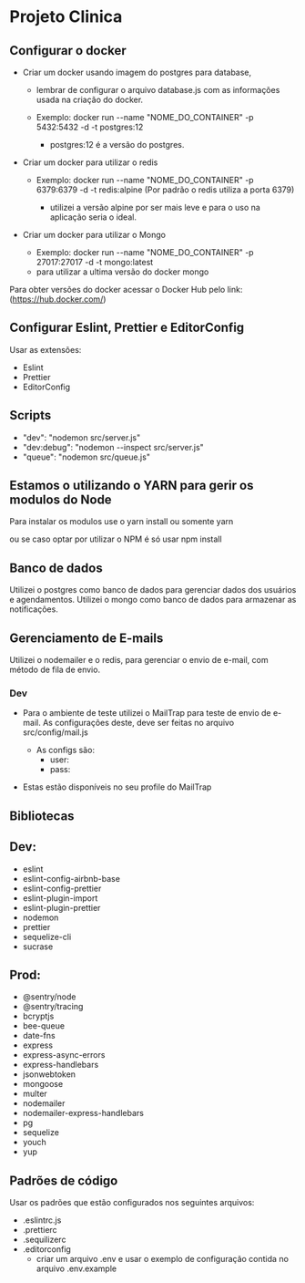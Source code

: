 # Projeto Clinica

## Configurar o docker

- Criar um docker usando imagem do postgres para database,
  - lembrar de configurar o arquivo database.js com as informações usada na criação do docker.

  - Exemplo: docker run --name "NOME_DO_CONTAINER" -p 5432:5432 -d -t postgres:12
    - postgres:12 é a versão do postgres.

- Criar um docker para utilizar o redis
  - Exemplo: docker run --name "NOME_DO_CONTAINER" -p 6379:6379 -d -t redis:alpine
  (Por padrão o redis utiliza a porta 6379)

    - utilizei a versão alpine por ser mais leve e para o uso na aplicação seria o ideal.

- Criar um docker para utilizar o Mongo
  - Exemplo: docker run --name "NOME_DO_CONTAINER" -p 27017:27017 -d -t mongo:latest
   - para utilizar a ultima versão do docker mongo

Para obter versões do docker acessar o Docker Hub pelo link:(https://hub.docker.com/)

## Configurar Eslint, Prettier e EditorConfig

Usar as extensões:
 - Eslint
 - Prettier
 - EditorConfig

## Scripts

 - "dev": "nodemon src/server.js"
 - "dev:debug": "nodemon --inspect src/server.js"
 - "queue": "nodemon src/queue.js"

## Estamos o utilizando o YARN para gerir os modulos do Node

Para instalar os modulos use o yarn install ou somente yarn

ou se caso optar por utilizar o NPM é só usar npm install

## Banco de dados

Utilizei o postgres como banco de dados para gerenciar dados dos usuários e agendamentos.
Utilizei o mongo como banco de dados para armazenar as notificações.

## Gerenciamento de E-mails

Utilizei o nodemailer e o redis, para gerenciar o envio de e-mail, com método de fila de envio.

  ### Dev
  - Para o ambiente de teste utilizei o MailTrap para teste de envio de e-mail. As configurações deste, deve ser feitas no arquivo src/config/mail.js
    - As configs são:
      - user:
      - pass:

  - Estas estão disponíveis no seu profile do MailTrap

## Bibliotecas

## Dev:

- eslint
- eslint-config-airbnb-base
- eslint-config-prettier
- eslint-plugin-import
- eslint-plugin-prettier
- nodemon
- prettier
- sequelize-cli
- sucrase

## Prod:

- @sentry/node
- @sentry/tracing
- bcryptjs
- bee-queue
- date-fns
- express
- express-async-errors
- express-handlebars
- jsonwebtoken
- mongoose
- multer
- nodemailer
- nodemailer-express-handlebars
- pg
- sequelize
- youch
- yup

## Padrões de código

Usar os padrões que estão configurados nos seguintes arquivos:

- .eslintrc.js
- .prettierc
- .sequilizerc
- .editorconfig
  - criar um arquivo .env e usar o exemplo de configuração contida no arquivo .env.example

